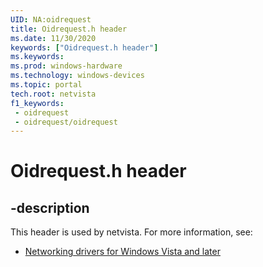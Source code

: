 ```yaml
---
UID: NA:oidrequest
title: Oidrequest.h header
ms.date: 11/30/2020
keywords: ["Oidrequest.h header"]
ms.keywords: 
ms.prod: windows-hardware
ms.technology: windows-devices
ms.topic: portal
tech.root: netvista
f1_keywords:
 - oidrequest
 - oidrequest/oidrequest
---
```


# Oidrequest.h header


## -description

This header is used by netvista. For more information, see:

- [Networking drivers for Windows Vista and later](../_netvista/index.md)


